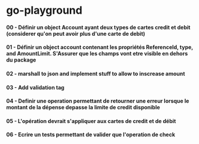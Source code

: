 # go-playground

#### 00 - Définir un object Account ayant deux types de cartes credit et debit (considerer qu'on peut avoir plus d'une carte de debit)

#### 01 - Définir un object account contenant les propriétés ReferenceId, type, and AmountLimit. S'Assurer que les champs vont etre visible en dehors du package

#### 02 - marshall to json and implement stuff to allow to inscrease amount

#### 03 - Add validation tag

#### 04 - Definir une operation permettant de retourner une erreur lorsque le montant de la dépense depasse la limite de credit disponible

#### 05 - L'opération devrait s'appliquer aux cartes de credit et de débit

#### 06 - Ecrire un tests permettant de valider que l'operation de check
